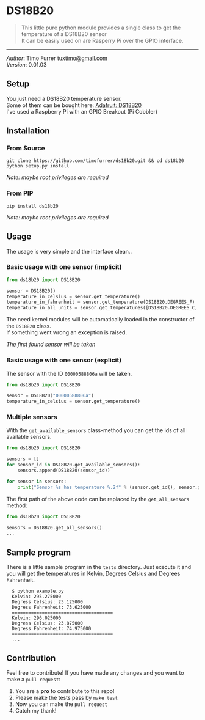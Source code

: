 # DS18B20
> This little pure python module provides a single class to get the temperature of a DS18B20 sensor<br>
> It can be easily used on are Rasperry Pi over the GPIO interface.

***

*Author*: Timo Furrer <tuxtimo@gmail.com><br>
*Version*: 0.01.03

## Setup

You just need a DS18B20 temperature sensor. <br>
Some of them can be bought here: [Adafruit: DS18B20](https://www.adafruit.com/search?q=DS18B20) <br>
I've used a Raspberry Pi with an GPIO Breakout (Pi Cobbler)

## Installation

### From Source

    git clone https://github.com/timofurrer/ds18b20.git && cd ds18b20
    python setup.py install

*Note: maybe root privileges are required*

### From PIP

    pip install ds18b20

*Note: maybe root privileges are required*

## Usage

The usage is very simple and the interface clean..

### Basic usage with one sensor (implicit)

```python
from ds18b20 import DS18B20

sensor = DS18B20()
temperature_in_celsius = sensor.get_temperature()
temperature_in_fahrenheit = sensor.get_temperature(DS18B20.DEGREES_F)
temperature_in_all_units = sensor.get_temperatures([DS18B20.DEGREES_C, DS18B20.DEGREES_F, DS18B20.KELVIN])
```

The need kernel modules will be automatically loaded in the constructor of the `DS18B20` class. <br>
If something went wrong an exception is raised.

*The first found sensor will be taken*

### Basic usage with one sensor (explicit)

The sensor with the ID `00000588806a` will be taken.

```python
from ds18b20 import DS18B20

sensor = DS18B20("00000588806a")
temperature_in_celsius = sensor.get_temperature()
```

### Multiple sensors

With the `get_available_sensors` class-method you can get the ids of all available sensors.

```python
from ds18b20 import DS18B20

sensors = []
for sensor_id in DS18B20.get_available_sensors():
    sensors.append(DS18B20(sensor_id))

for sensor in sensors:
    print("Sensor %s has temperature %.2f" % (sensor.get_id(), sensor.get_temperature()))
```

The first path of the above code can be replaced by the `get_all_sensors` method:

```python
from ds18b20 import DS18B20

sensors = DS18B20.get_all_sensors()
...
```

## Sample program

There is a little sample program in the `tests` directory.
Just execute it and you will get the temperatures in Kelvin, Degrees Celsius and Degrees Fahrenheit.

      $ python example.py
      Kelvin: 295.275000
      Degress Celsius: 23.125000
      Degress Fahrenheit: 73.625000
      =====================================
      Kelvin: 296.025000
      Degress Celsius: 23.875000
      Degress Fahrenheit: 74.975000
      =====================================
      ...

## Contribution

Feel free to contribute!
If you have made any changes and you want to make a `pull request`:

1. You are a **pro** to contribute to this repo!
2. Please make the tests pass by `make test`
3. Now you can make the `pull request`
4. Catch my thank!
